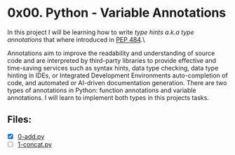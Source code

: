 # 0x00. Python - Variable Annotations
In this project I will be learning how to write *type hints a.k.a type annotations* that where introduced in [PEP 484]('https://peps.python.org/pep-0484').\

Annotations aim to improve the readability and understanding of source code and are interpreted by third-party libraries to provide effective and time-saving services such as syntax hints,
data type checking, data type hinting in IDEs, or Integrated Development Environments auto-completion of code, and automated or AI-driven documentation generation.
There are two types of annotations in Python: function annotations and variable annotations. I will learn to implement both types in this projects tasks.

## Files:
* [x] [0-add.py](./add.py)
* [ ] [1-concat.py](./1-concat.py)